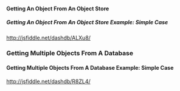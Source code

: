 #### Getting An Object From An Object Store

##### Getting An Object From An Object Store Example: Simple Case

http://jsfiddle.net/dashdb/ALXu8/

### Getting Multiple Objects From A Database

#### Getting Multiple Objects From A Database Example: Simple Case

http://jsfiddle.net/dashdb/R8ZL4/